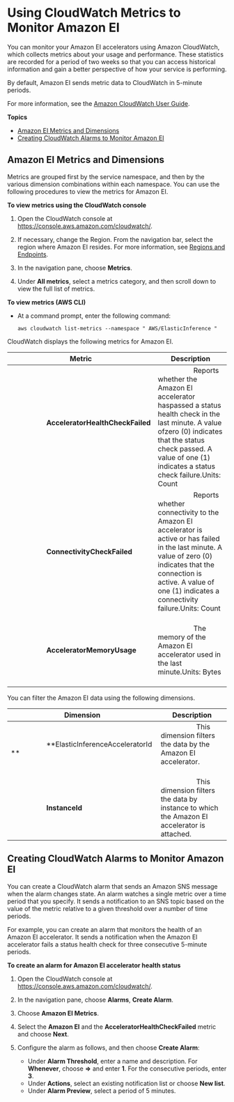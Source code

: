 # Using CloudWatch Metrics to Monitor Amazon EI<a name="cloudwatch-metrics-ei"></a>

You can monitor your Amazon EI accelerators using Amazon CloudWatch, which collects metrics about your usage and performance\. These statistics are recorded for a period of two weeks so that you can access historical information and gain a better perspective of how your service is performing\. 

By default, Amazon EI sends metric data to CloudWatch in 5\-minute periods\.

For more information, see the [Amazon CloudWatch User Guide](https://docs.aws.amazon.com/AmazonCloudWatch/latest/monitoring/)\.

**Topics**
+ [Amazon EI Metrics and Dimensions](#ei-metrics-dimensions)
+ [Creating CloudWatch Alarms to Monitor Amazon EI](#ei-cw-alarms)

## Amazon EI Metrics and Dimensions<a name="ei-metrics-dimensions"></a>

Metrics are grouped first by the service namespace, and then by the various dimension combinations within each namespace\. You can use the following procedures to view the metrics for Amazon EI\.

**To view metrics using the CloudWatch console**

1. Open the CloudWatch console at [https://console\.aws\.amazon\.com/cloudwatch/](https://console.aws.amazon.com/cloudwatch/)\.

1. If necessary, change the Region\. From the navigation bar, select the region where Amazon EI resides\. For more information, see [Regions and Endpoints](https://docs.aws.amazon.com/general/latest/gr/rande.html)\.

1. In the navigation pane, choose **Metrics**\. 

1. Under **All metrics**, select a metrics category, and then scroll down to view the full list of metrics\. 

**To view metrics \(AWS CLI\)**
+ At a command prompt, enter the following command:

  ```
  aws cloudwatch list-metrics --namespace " AWS/ElasticInference "
  ```

CloudWatch displays the following metrics for Amazon EI\.


| Metric | Description | 
| --- | --- | 
|                     **AcceleratorHealthCheckFailed**                 |                     Reports whether the Amazon EI accelerator haspassed a status health check in the last minute\. A value ofzero \(0\) indicates that the status check passed\. A value of one \(1\) indicates a status check failure\.Units: Count                 | 
|                     **ConnectivityCheckFailed**                 |                     Reports whether connectivity to the Amazon EI accelerator is active or has failed in the last minute\. A value of zero \(0\) indicates that the connection is active\. A value of one \(1\) indicates a connectivity failure\.Units: Count                 | 
|                     **AcceleratorMemoryUsage**                 |                     The memory of the Amazon EI accelerator used in the last minute\.Units: Bytes                 | 

You can filter the Amazon EI data using the following dimensions\. 


| Dimension | Description | 
| --- | --- | 
|                     **ElasticInferenceAcceleratorId **                 |                     This dimension filters the data by the Amazon EI accelerator\.                 | 
|                     **InstanceId**                 |                     This dimension filters the data by instance to which the Amazon EI accelerator is attached\.                 | 

## Creating CloudWatch Alarms to Monitor Amazon EI<a name="ei-cw-alarms"></a>

You can create a CloudWatch alarm that sends an Amazon SNS message when the alarm changes state\. An alarm watches a single metric over a time period that you specify\. It sends a notification to an SNS topic based on the value of the metric relative to a given threshold over a number of time periods\.

For example, you can create an alarm that monitors the health of an Amazon EI accelerator\. It sends a notification when the Amazon EI accelerator fails a status health check for three consecutive 5\-minute periods\. 

**To create an alarm for Amazon EI accelerator health status**

1. Open the CloudWatch console at [https://console\.aws\.amazon\.com/cloudwatch/](https://console.aws.amazon.com/cloudwatch/)\.

1. In the navigation pane, choose **Alarms**, **Create Alarm**\.

1. Choose **Amazon EI Metrics**\. 

1. Select the **Amazon EI** and the **AcceleratorHealthCheckFailed** metric and choose **Next**\.

1. Configure the alarm as follows, and then choose **Create Alarm**:
   + Under **Alarm Threshold**, enter a name and description\. For **Whenever**, choose **=>** and enter **1**\. For the consecutive periods, enter **3**\.
   + Under **Actions**, select an existing notification list or choose **New list**\.
   + Under **Alarm Preview**, select a period of 5 minutes\.